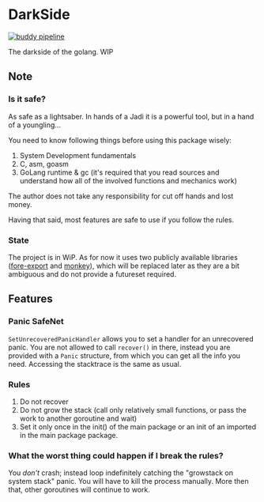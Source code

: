 # DarkSide

[![buddy pipeline](https://buddy.aspc.me/aspc/darkside/pipelines/pipeline/6/badge.svg?token=39b71296da891e3a6a485732a532b589eac0d22fa92f1a74b48afcd7c0ddfd87 "buddy pipeline")](https://buddy.aspc.me/aspc/darkside/pipelines/pipeline/6)

The darkside of the golang. WIP

## Note
### Is it safe?
As safe as a lightsaber. In hands of a Jadi it is a powerful tool, but in a hand of a youngling...

You need to know following things before using this package wisely:
1. System Development fundamentals
2. C, asm, goasm
3. GoLang runtime & gc (it's required that you read sources and understand how all of the involved functions and mechanics work)

The author does not take any responsibility for cut off hands and lost money.

Having that said, most features are safe to use if you follow the rules.

### State
The project is in WiP. As for now it uses two publicly available libraries ([fore-export](https://github.com/alangpierce/go-forceexport) and [monkey](https://github.com/bouk/monkey)), which will be replaced later as they are a bit ambiguous and do not provide a futureset required.

## Features
### Panic SafeNet
`SetUnrecoveredPanicHandler` allows you to set a handler for an unrecovered panic. You are not allowed to call `recover()` in there, instead you are provided with a `Panic` structure, from which you can get all the info you need.
Accessing the stacktrace is the same as usual.
### Rules
1. Do not recover
2. Do not grow the stack (call only relatively small functions, or pass the work to another goroutine and wait)
3. Set it only once in the init() of the main package or an init of an imported in the main package package.
### What the worst thing could happen if I break the rules?
You *don't* crash; instead loop indefinitely catching the "growstack on system stack" panic. You will have to kill the process manually. More then that, other goroutines will continue to work.


